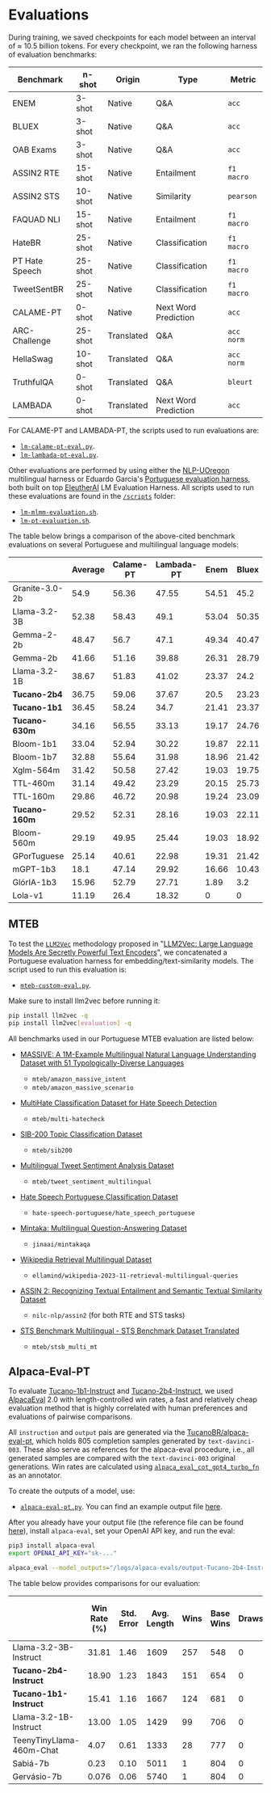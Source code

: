 # Evaluations

During training, we saved checkpoints for each model between an interval of $\approx$ 10.5 billion tokens. For every checkpoint, we ran the following harness of evaluation benchmarks:

| **Benchmark**     | **n-shot** | **Origin**   | **Type**              | **Metric**        |
|-------------------|------------|--------------|-----------------------|-------------------|
| ENEM              | 3-shot     | Native       | Q&A                   | `acc`             |
| BLUEX             | 3-shot     | Native       | Q&A                   | `acc`             |
| OAB Exams         | 3-shot     | Native       | Q&A                   | `acc`             |
| ASSIN2 RTE        | 15-shot    | Native       | Entailment            | `f1 macro`        |
| ASSIN2 STS        | 10-shot    | Native       | Similarity            | `pearson`         |
| FAQUAD NLI        | 15-shot    | Native       | Entailment            | `f1 macro`        |
| HateBR            | 25-shot    | Native       | Classification        | `f1 macro`        |
| PT Hate Speech    | 25-shot    | Native       | Classification        | `f1 macro`        |
| TweetSentBR       | 25-shot    | Native       | Classification        | `f1 macro`        |
| CALAME-PT         | 0-shot     | Native       | Next Word Prediction  | `acc`             |
| ARC-Challenge     | 25-shot    | Translated   | Q&A                   | `acc norm`        |
| HellaSwag         | 10-shot    | Translated   | Q&A                   | `acc norm`        |
| TruthfulQA        | 0-shot     | Translated   | Q&A                   | `bleurt`          |
| LAMBADA           | 0-shot     | Translated   | Next Word Prediction  | `acc`             |

For CALAME-PT and LAMBADA-PT, the scripts used to run evaluations are:

- [`lm-calame-pt-eval.py`](./lm-calame-pt-eval.py).
- [`lm-lambada-pt-eval.py`](./lm-lambada-pt-eval.py).

Other evaluations are performed by using either the [NLP-UOregon](https://github.com/nlp-uoregon) multilingual harness or Eduardo Garcia's [Portuguese evaluation harness](https://github.com/eduagarcia/lm-evaluation-harness-pt), both built on top [EleutherAI](https://www.eleuther.ai/) LM Evaluation Harness. All scripts used to run these evaluations are found in the [`/scripts`](../scripts/) folder:

- [`lm-mlmm-evaluation.sh`](../scripts/lm-mlmm-evaluation.sh).
- [`lm-pt-evaluation.sh`](../scripts/lm-pt-evaluation.sh).

The table below brings a comparison of the above-cited benchmark evaluations on several Portuguese and multilingual language models:

|                 | Average | Calame-PT | Lambada-PT | Enem  | Bluex | OAB Exams | Assin2 RTE | Assin2 STS | FAQUAD-NLI | HateBR | HateSpeech-PT | TweetBR | ARC-PT | HellaSwag-PT | TruthfulQA-PT |
|-----------------|---------|-----------|------------|-------|-------|-----------|------------|------------|------------|--------|---------------|---------|--------|--------------|---------------|
| Granite-3.0-2b  | 54.9    | 56.36     | 47.55      | 54.51 | 45.2  | 40.46     | 83.72      | 60.46      | 43.97      | 55.81  | 68.12         | 67.6    | 42.56  | 60.05        | 42.23         |
| Llama-3.2-3B    | 52.38   | 58.43     | 49.1       | 53.04 | 50.35 | 39.45     | 83.64      | 33.19      | 43.97      | 74.58  | 41.99         | 61.43   | 43.25  | 57.2         | 43.64         |
| Gemma-2-2b      | 48.47   | 56.7      | 47.1       | 49.34 | 40.47 | 35.54     | 76.17      | 36.04      | 44.71      | 65.08  | 58.31         | 66.75   | 24.19  | 28.85        | 49.38         |
| Gemma-2b        | 41.66   | 51.16     | 39.88      | 26.31 | 28.79 | 28.29     | 64.8       | 20.69      | 44.07      | 77.69  | 36.05         | 53.07   | 37.95  | 32.53        | 41.96         |
| Llama-3.2-1B    | 38.67   | 51.83     | 41.02      | 23.37 | 24.2  | 25.88     | 50.77      | 19.48      | 43.97      | 59.43  | 38.57         | 42.34   | 33.5   | 45.44        | 41.63         |
| **Tucano-2b4**  | 36.75   | 59.06     | 37.67      | 20.5  | 23.23 | 25.47     | 56.27      | 1.93       | 43.97      | 29.49  | 41.98         | 58      | 30.43  | 47.17        | 39.3          |
| **Tucano-1b1**  | 36.45   | 58.24     | 34.7       | 21.41 | 23.37 | 25.97     | 60.82      | 24.63      | 43.97      | 29     | 41.19         | 32.18   | 30.43  | 42.84        | 41.59         |
| **Tucano-630m** | 34.16   | 56.55     | 33.13      | 19.17 | 24.76 | 25.28     | 57.79      | 1.99       | 43.97      | 53.73  | 30.01         | 20.73   | 28.89  | 39.41        | 42.76         |
| Bloom-1b1       | 33.04   | 52.94     | 30.22      | 19.87 | 22.11 | 24.74     | 54.32      | 14.64      | 43.97      | 38.45  | 35.64         | 15.07   | 29.83  | 39.74        | 41.04         |
| Bloom-1b7       | 32.88   | 55.64     | 31.98      | 18.96 | 21.42 | 23.05     | 53.6       | 4.81       | 43.97      | 34.89  | 41.23         | 15.07   | 30.34  | 43.52        | 41.86         |
| Xglm-564m       | 31.42   | 50.58     | 27.42      | 19.03 | 19.75 | 23.55     | 49.9       | 23.35      | 43.97      | 33.99  | 24.9          | 20.73   | 25.56  | 34.64        | 42.53         |
| TTL-460m        | 31.14   | 49.42     | 23.29      | 20.15 | 25.73 | 27.02     | 53.61      | 13         | 46.41      | 33.59  | 22.99         | 17.28   | 29.4   | 33           | 41.1          |
| TTL-160m        | 29.86   | 46.72     | 20.98      | 19.24 | 23.09 | 22.37     | 53.97      | 0.24       | 43.97      | 36.92  | 42.63         | 11.39   | 26.15  | 29.29        | 41.12         |
| **Tucano-160m** | 29.52   | 52.31     | 28.16      | 19.03 | 22.11 | 25.1      | 33.51      | 11.02      | 43.97      | 36.56  | 22.99         | 16.86   | 27.01  | 33.07        | 41.53         |
| Bloom-560m      | 29.19   | 49.95     | 25.44      | 19.03 | 18.92 | 23.05     | 33.33      | 8.48       | 43.97      | 37.07  | 24.29         | 20.74   | 24.74  | 37.15        | 42.44         |
| GPorTuguese     | 25.14   | 40.61     | 22.98      | 19.31 | 21.42 | 3.14      | 33.59      | 3.44       | 43.97      | 33.33  | 22.99         | 13.62   | 22.48  | 29.62        | 41.44         |
| mGPT-1b3        | 18.1    | 47.14     | 29.92      | 16.66 | 10.43 | 8.56      | 0          | 0.58       | 0          | 10.79  | 28.12         | 11.36   | 23.81  | 26.37        | 39.62         |
| GlórIA-1b3      | 15.96   | 52.79     | 27.71      | 1.89  | 3.2   | 5.19      | 0          | 2.32       | 0.26       | 0.28   | 23.52         | 0.19    | 26.67  | 37.04        | 42.44         |
| Lola-v1         | 11.19   | 26.4      | 18.32      | 0     | 0     | 0         | 0          | 0          | 0          | 0      | 0             | 0.43    | 30.42  | 45.61        | 35.54         |

## MTEB

To test the [`LLM2Vec`](https://github.com/McGill-NLP/llm2vec) methodology proposed in "[LLM2Vec: Large Language Models Are Secretly Powerful Text Encoders](https://mcgill-nlp.github.io/llm2vec/)", we concatenated a Portuguese evaluation harness for embedding/text-similarity models. The script used to run this evaluation is:

- [`mteb-custom-eval.py`](./mteb-custom-eval.py).

Make sure to install llm2vec before running it:

```bash
pip install llm2vec -q
pip install llm2vec[evaluation] -q
```

All benchmarks used in our Portuguese MTEB evaluation are listed below:

- [MASSIVE: A 1M-Example Multilingual Natural Language Understanding Dataset with 51 Typologically-Diverse Languages](https://arxiv.org/abs/2204.08582)
  - `mteb/amazon_massive_intent`
  - `mteb/amazon_massive_scenario`
  
- [MultiHate Classification Dataset for Hate Speech Detection](https://aclanthology.org/2022.woah-1.15/)
  - `mteb/multi-hatecheck`
  
- [SIB-200 Topic Classification Dataset](https://arxiv.org/abs/2309.07445)
  - `mteb/sib200`
  
- [Multilingual Tweet Sentiment Analysis Dataset](https://aclanthology.org/2022.lrec-1.27)
  - `mteb/tweet_sentiment_multilingual`
  
- [Hate Speech Portuguese Classification Dataset](https://aclanthology.org/W19-3510)
  - `hate-speech-portuguese/hate_speech_portuguese`
  
- [Mintaka: Multilingual Question-Answering Dataset](https://aclanthology.org/2022.coling-1.138)
  - `jinaai/mintakaqa`
  
- [Wikipedia Retrieval Multilingual Dataset](https://huggingface.co/datasets/ellamind/wikipedia-2023-11-retrieval-multilingual-queries)
  - `ellamind/wikipedia-2023-11-retrieval-multilingual-queries`
  
- [ASSIN 2: Recognizing Textual Entailment and Semantic Textual Similarity Dataset](https://link.springer.com/chapter/10.1007/978-3-030-41505-1_39)
  - `nilc-nlp/assin2` (for both RTE and STS tasks)
  
- [STS Benchmark Multilingual - STS Benchmark Dataset Translated](https://github.com/PhilipMay/stsb-multi-mt/)
  - `mteb/stsb_multi_mt`

## Alpaca-Eval-PT

To evaluate [Tucano-1b1-Instruct](https://huggingface.co/TucanoBR/Tucano-1b1-Instruct) and [Tucano-2b4-Instruct](https://huggingface.co/TucanoBR/Tucano-2b4-Instruct), we used [AlpacaEval](https://github.com/tatsu-lab/alpaca_eval) 2.0 with length-controlled win rates, a fast and relatively cheap evaluation method that is highly correlated with human preferences and evaluations of pairwise comparisons.

All `instruction` and `output` pais are generated via the [TucanoBR/alpaca-eval-pt](https://huggingface.co/datasets/TucanoBR/alpaca-eval-pt), which holds 805 completion samples generated by `text-davinci-003`. These also serve as references for the alpaca-eval procedure, i.e., all generated samples are compared with the `text-davinci-003` original generations. Win rates are calculated using [`alpaca_eval_cot_gpt4_turbo_fn`](https://github.com/tatsu-lab/alpaca_eval?tab=readme-ov-file#evaluators) as an annotator.

To create the outputs of a model, use:

- [`alpaca-eval-pt.py`](./alpaca-eval-pt.py). You can find an example output file [here](../logs/alpaca-evals/output-Tucano-2b4-Instruct.json).

After you already have your output file (the reference file can be found [here](../logs/alpaca-evals/reference.json)), install `alpaca-eval`, set your OpenAI API key, and run the eval:

```bash
pip3 install alpaca-eval
export OPENAI_API_KEY="sk-..."

alpaca_eval --model_outputs="/logs/alpaca-evals/output-Tucano-2b4-Instruct.json" --reference_outputs="/logs/alpaca-evals/reference.json" --output_path="path/to/folder"
```

The table below provides comparisons for our evaluation:

|                          | Win Rate (%) | Std. Error | Avg. Length | Wins | Base Wins | Draws | Total Matches | Discrete Win Rate (%) | Length-Controlled Win Rate (%) | LC Std. Error |
|--------------------------|--------------|------------|-------------|------|-----------|-------|---------------|-----------------------|--------------------------------|---------------|
| Llama-3.2-3B-Instruct    | 31.81        | 1.46       | 1609        | 257  | 548       | 0     | 805           | 31.92                 | 21.06                          | 0.075         |
| **Tucano-2b4-Instruct**  | 18.90        | 1.23       | 1843        | 151  | 654       | 0     | 805           | 18.75                 | 13.00                          | 0.071         |
| **Tucano-1b1-Instruct**  | 15.41        | 1.16       | 1667        | 124  | 681       | 0     | 805           | 15.40                 | 8.80                           | 0.083         |
| Llama-3.2-1B-Instruct    | 13.00        | 1.05       | 1429        | 99   | 706       | 0     | 805           | 12.29                 | 7.15                           | 0.057         |
| TeenyTinyLlama-460m-Chat | 4.07         | 0.61       | 1333        | 28   | 777       | 0     | 805           | 3.47                  | 2.84                           | 0.059         |
| Sabiá-7b                 | 0.23         | 0.10       | 5011        | 1    | 804       | 0     | 805           | 0.12                  | 0.076                          | 0.0043        |
| Gervásio-7b              | 0.076        | 0.06       | 5740        | 1    | 804       | 0     | 805           | 0.12                  | 0.026                          | 0.0016        |

